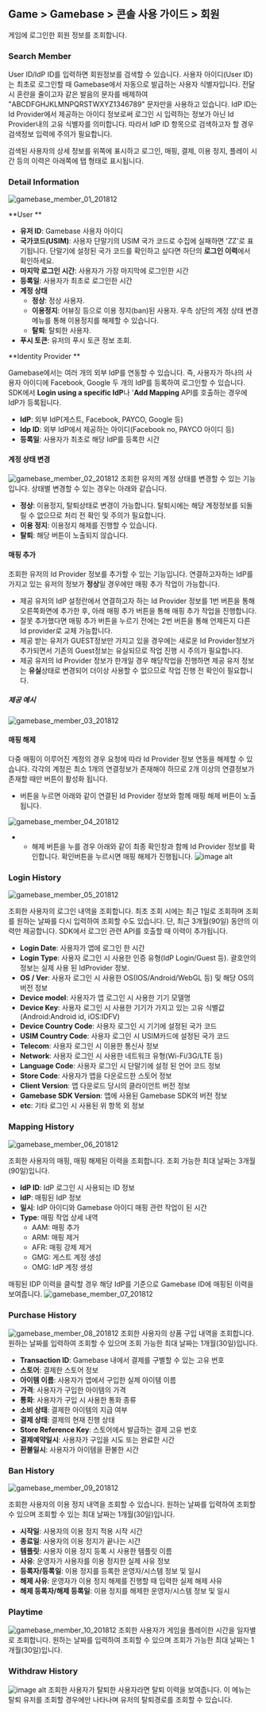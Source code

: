 ## Game > Gamebase > 콘솔 사용 가이드 > 회원

게임에 로그인한 회원 정보를 조회합니다.


### Search Member

User ID/IdP ID를 입력하면 회원정보를 검색할 수 있습니다.
사용자 아이디(User ID)는 최초로 로그인할 때 Gamebase에서 자동으로 발급하는 사용자 식별자입니다. 전달 시 혼란을 줄이고자 같은 발음의 문자를 배제하여 "ABCDFGHJKLMNPQRSTWXYZ1346789" 문자만을 사용하고 있습니다.
IdP ID는 Id Provider에서 제공하는 아이디 정보로써 로그인 시 입력하는 정보가 아닌 Id Provider내의 고유 식별자를 의미합니다. 따라서 IdP ID 항목으로 검색하고자 할 경우 검색정보 입력에 주의가 필요합니다.

검색된 사용자의 상세 정보를 위쪽에 표시하고 로그인, 매핑, 결제, 이용 정지, 플레이 시간 등의 이력은 아래쪽에 탭 형태로 표시됩니다.




### Detail Information
![gamebase_member_01_201812](https://static.toastoven.net/prod_gamebase/gamebase_member_01_201812.png)

**User ** 

- **유저 ID**: Gamebase 사용자 아이디
- **국가코드(USIM)**: 사용자 단말기의 USIM 국가 코드로 수집에 실패하면 'ZZ'로 표기됩니다. 단말기에 설정된 국가 코드를 확인하고 싶다면 하단의 **로그인 이력**에서 확인하세요.
- **마지막 로그인 시간**: 사용자가 가장 마지막에 로그인한 시간
- **등록일**: 사용자가 최초로 로그인한 시간
- **계정 상태**
  - **정상**: 정상 사용자.
  - **이용정지**: 어뷰징 등으로 이용 정지(ban)된 사용자. 우측 상단의 계정 상태 변경 메뉴를 통해 이용정지를 해제할 수 있습니다.
  - **탈퇴**: 탈퇴한 사용자.
- **푸시 토큰**: 유저의 푸시 토큰 정보 조회.

**Identity Provider **

Gamebase에서는 여러 개의 외부 IdP를 연동할 수 있습니다. 즉, 사용자가 하나의 사용자 아이디에 Facebook, Google 두 개의 IdP를 등록하여 로그인할 수 있습니다. SDK에서 **Login using a specific IdP**나 '**Add Mapping** API를 호출하는 경우에 IdP가 등록됩니다.

- **IdP**: 외부 IdP(게스트, Facebook, PAYCO, Google 등)
- **Idp ID**: 외부 IdP에서 제공하는 아이디(Facebook no, PAYCO 아이디 등)
- **등록일**: 사용자가 최초로 해당 IdP를 등록한 시간


#### 계정 상태 변경
![gamebase_member_02_201812](https://static.toastoven.net/prod_gamebase/gamebase_member_02_201812.png)
조회한 유저의 계정 상태를 변경할 수 있는 기능입니다.
상태별 변경할 수 있는 경우는 아래와 같습니다.
- **정상**: 이용정지, 탈퇴상태로 변경이 가능합니다. 탈퇴시에는 해당 계정정보를 되돌릴 수 없으므로 처리 전 확인 및 주의가 필요합니다.
- **이용 정지**: 이용정지 해제를 진행할 수 있습니다.
- **탈퇴**: 해당 버튼이 노출되지 않습니다.

#### 매핑 추가

조회한 유저의 Id Provider 정보를 추가할 수 있는 기능입니다.
연결하고자하는 IdP를 가지고 있는 유저의 정보가 **정상**일 경우에만 매핑 추가 작업이 가능합니다.
* 제공 유저의 IdP 설정란에서 연결하고자 하는 Id Provider 정보를 1번 버튼을 통해 오른쪽화면에 추가한 후, 아래 매핑 추가 버튼을 통해 매핑 추가 작업을 진행합니다.
* 잘못 추가했다면 매핑 추가 버튼을 누르기 전에는 2번 버튼을 통해 언제든지 다른 Id provider로 교체 가능합니다.
* 제공 받는 유저가 GUEST정보만 가지고 있을 경우에는 새로운 Id Provider정보가 추가되면서 기존의 Guest정보는 유실되므로 작업 진행 시 주의가 필요합니다.
* 제공 유저의 Id Provider 정보가 한개일 경우 해당작업을 진행하면 제공 유저 정보는 **유실**상태로 변경되어 더이상 사용할 수 없으므로 작업 진행 전 확인이 필요합니다.
##### 제공 예시
![gamebase_member_03_201812](https://static.toastoven.net/prod_gamebase/gamebase_member_03_201812.png)

#### 매핑 해제
다중 매핑이 이루어진 계정의 경우 요청에 따라 Id Provider 정보 연동을 해제할 수 있습니다.
각각의 계정은 최소 1개의 연결정보가 존재해야 하므로 2개 이상의 연결정보가 존재할 때만 버튼이 활성화 됩니다.
* 버튼을 누르면 아래와 같이 연결된 Id Provider 정보와 함께 매핑 해제 버튼이 노출됩니다.

![gamebase_member_04_201812](https://static.toastoven.net/prod_gamebase/gamebase_member_04_201812.png)

* * 해제 버튼을 누를 경우 아래와 같이 최종 확인창과 함께 Id Provider 정보를 확인합니다. 확인버튼을 누르시면 매핑 해제가 진행됩니다.
![image alt](http://static.toastoven.net/prod_gamebase/Operators_Guide/Console_Member_RemoveMapping_2.0.png)

### Login History
![gamebase_member_05_201812](https://static.toastoven.net/prod_gamebase/gamebase_member_05_201812.png)

조회한 사용자의 로그인 내역을 조회합니다.
최초 조회 시에는 최근 1일로 조회하며 조회를 원하는 날짜를 다시 입력하여 조회할 수도 있습니다. 단, 최근 3개월(90일) 동안의 이력만 제공합니다.
SDK에서 로그인 관련 API를 호출할 때 이력이 추가됩니다.

- **Login Date**: 사용자가 앱에 로그인 한 시간
- **Login Type**: 사용자 로그인 시 사용한 인증 유형(IdP Login/Guest 등). 괄호안의 정보는 실제 사용 된 IdProvider 정보.
- **OS / Ver**: 사용자 로그인 시 사용한 OS(IOS/Android/WebGL 등) 및 해당 OS의 버전 정보
- **Device model**: 사용자가 앱 로그인 시 사용한 기기 모델명
- **Device Key**: 사용자 로그인 시 사용한 기기가 가지고 있는 고유 식별값(Android:Android id, iOS:IDFV)
- **Device Country Code**: 사용자 로그인 시 기기에 설정된 국가 코드
- **USIM Country Code**: 사용자 로그인 시 USIM카드에 설정된 국가 코드
- **Telecom**: 사용자 로그인 시 이용한 통신사 정보
- **Network**: 사용자 로그인 시 사용한 네트워크 유형(Wi-Fi/3G/LTE 등)
- **Language Code**: 사용자 로그인 시 단말기에 설정 된 언어 코드 정보
- **Store Code**: 사용자가 앱을 다운로드한 스토어 정보
- **Client Version**: 앱 다운로드 당시의 클라이언트 버전 정보
- **Gamebase SDK Version**: 앱에 사용된 Gamebase SDK의 버전 정보
- **etc**: 기타 로그인 시 사용된 위 항목 외 정보

### Mapping History
![gamebase_member_06_201812](https://static.toastoven.net/prod_gamebase/gamebase_member_06_201812.png)

조회한 사용자의 매핑, 매핑 해제된 이력을 조회합니다. 조회 가능한 최대 날짜는 3개월(90일)입니다.

* **IdP ID**: IdP 로그인 시 사용되는 ID 정보
* **IdP**: 매핑된 IdP 정보
* **일시**: IdP 아이디와 Gamebase 아이디 매핑 관련 작업이 된 시간
* **Type**: 매핑 작업 상세 내역
  - AAM: 매핑 추가
  - ARM: 매핑 제거
  - AFR: 매핑 강제 제거
  - GMG: 게스트 계정 생성
  - OMG: IdP 계정 생성

매핑된 IDP 이력을 클릭할 경우 해당 IdP를 기준으로 Gamebase ID에 매핑된 이력을 보여줍니다.
![gamebase_member_07_201812](https://static.toastoven.net/prod_gamebase/gamebase_member_07_201812.png)

### Purchase History
![gamebase_member_08_201812](https://static.toastoven.net/prod_gamebase/gamebase_member_08_201812.png)
조회한 사용자의 상품 구입 내역을 조회합니다.
원하는 날짜를 입력하여 조회할 수 있으며 조회 가능한 최대 날짜는 1개월(30일)입니다.

- **Transaction ID**: Gamebase 내에서 결제를 구별할 수 있는 고유 번호
- **스토어**: 결제한 스토어 정보
- **아이템 이름**: 사용자가 앱에서 구입한 실제 아이템 이름
- **가격**: 사용자가 구입한 아이템의 가격
- **통화**: 사용자가 구입 시 사용한 통화 종류
- **소비 상태**: 결제한 아이템의 지급 여부
- **결제 상태**: 결제의 현재 진행 상태
- **Store Reference Key**: 스토어에서 발급하는 결제 고유 번호
- **결제예약일시**: 사용자가 구입을 시도 또는 완료한 시간
- **환불일시**: 사용자가 아이템을 환불한 시간

### Ban History
![gamebase_member_09_201812](https://static.toastoven.net/prod_gamebase/gamebase_member_09_201812.png)

조회한 사용자의 이용 정지 내역을 조회할 수 있습니다.
원하는 날짜를 입력하여 조회할 수 있으며 조회할 수 있는 최대 날짜는 1개월(30일)입니다.

- **시작일**: 사용자의 이용 정지 적용 시작 시간
- **종료일**: 사용자의 이용 정지가 끝나는 시간
- **템플릿**: 사용자 이용 정지 등록 시 사용한 템플릿 이름
- **사유**: 운영자가 사용자를 이용 정지한 실제 사유 정보
- **등록자/등록일**: 이용 정지를 등록한 운영자/시스템 정보 및 일시
- **해제 사유**: 운영자가 이용 정지 해제를 진행할 때 입력한 실제 해제 사유
- **해제 등록자/해제 등록일**: 이용 정지를 해제한 운영자/시스템 정보 및 일시

### Playtime
![gamebase_member_10_201812](https://static.toastoven.net/prod_gamebase/gamebase_member_10_201812.png)
조회한 사용자가 게임을 플레이한 시간을 일자별로 조회합니다.
원하는 날짜를 입력하여 조회할 수 있으며 조회가 가능한 최대 날짜는 1개월(30일)입니다.

### Withdraw History
![image alt](./image/Operators_Guide/Console_Member_WithdrawHistory1_1.1.png)
조회한 사용자가 탈퇴한 사용자라면 탈퇴 이력을 보여줍니다.
이 메뉴는 탈퇴 유저를 조회할 경우에만 나타나며 유저의 탈퇴경로를 조회할 수 있습니다.